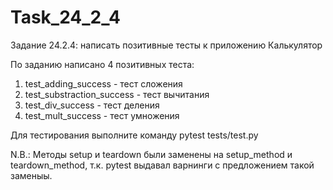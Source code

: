 # Task_24_2_4
Задание 24.2.4: написать позитивные тесты к приложению Калькулятор

По заданию написано 4 позитивных теста:
1. test_adding_success - тест сложения
2. test_substraction_success - тест вычитания
3. test_div_success - тест деления
4. test_mult_success - тест умножения

Для тестирования выполните команду pytest tests/test.py

N.B.: Методы setup и teardown были заменены на setup_method и teardown_method, т.к. pytest выдавал варнинги с предложением такой заменыы.
